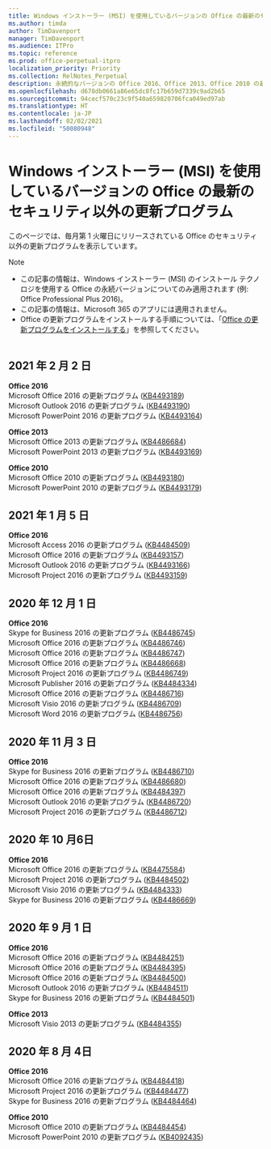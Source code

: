 ```yaml
---
title: Windows インストーラー (MSI) を使用しているバージョンの Office の最新のセキュリティ以外の更新プログラム
ms.author: timda
author: TimDavenport
manager: TimDavenport
ms.audience: ITPro
ms.topic: reference
ms.prod: office-perpetual-itpro
localization_priority: Priority
ms.collection: RelNotes_Perpetual
description: 永続的なバージョンの Office 2016、Office 2013、Office 2010 の最新のセキュリティ以外の更新プログラム情報へのリンクを IT 技術者に提供します
ms.openlocfilehash: d678db0661a86e65dc8fc17b659d7339c9ad2b65
ms.sourcegitcommit: 94cecf570c23c9f540a659820706fca049ed97ab
ms.translationtype: HT
ms.contentlocale: ja-JP
ms.lasthandoff: 02/02/2021
ms.locfileid: "50080948"
---
```

# <a name="latest-non-security-updates-for-versions-of-office-that-use-windows-installer-msi"></a>Windows インストーラー (MSI) を使用しているバージョンの Office の最新のセキュリティ以外の更新プログラム

このページでは、毎月第 1 火曜日にリリースされている Office のセキュリティ以外の更新プログラムを表示しています。

> [!NOTE]
> - この記事の情報は、Windows インストーラー (MSI) のインストール テクノロジを使用する Office の永続バージョンについてのみ適用されます (例: Office Professional Plus 2016)。
> - この記事の情報は、Microsoft 365 のアプリには適用されません。
> - Office の更新プログラムをインストールする手順については、「[Office の更新プログラムをインストールする](https://support.office.com/article/2ab296f3-7f03-43a2-8e50-46de917611c5)」を参照してください。
<br/><br/>

## <a name="february-2-2021"></a>2021 年 2 月 2 日
**Office 2016**<br/>
Microsoft Office 2016 の更新プログラム ([KB4493189](https://support.microsoft.com/help/4493189)) </br> Microsoft Outlook 2016 の更新プログラム ([KB4493190](https://support.microsoft.com/help/4493190)) </br> Microsoft PowerPoint 2016 の更新プログラム ([KB4493164](https://support.microsoft.com/help/4493164)) </br> 

**Office 2013**<br/>
Microsoft Office 2013 の更新プログラム ([KB4486684](https://support.microsoft.com/help/4486684)) </br>
Microsoft PowerPoint 2013 の更新プログラム ([KB4493169](https://support.microsoft.com/help/4493169)) </br>

**Office 2010**<br/>
Microsoft Office 2010 の更新プログラム ([KB4493180](https://support.microsoft.com/help/4493180)) </br>
Microsoft PowerPoint 2010 の更新プログラム ([KB4493179](https://support.microsoft.com/help/4493179))</br>


## <a name="january-5-2021"></a>2021 年 1 月 5 日
**Office 2016**</br>
Microsoft Access 2016 の更新プログラム ([KB4484509](https://support.microsoft.com/help/4484509)) </br>
Microsoft Office 2016 の更新プログラム ([KB4493157](https://support.microsoft.com/help/4493157)) </br>
Microsoft Outlook 2016 の更新プログラム ([KB4493166](https://support.microsoft.com/help/4493166)) </br>
Microsoft Project 2016 の更新プログラム ([KB4493159](https://support.microsoft.com/help/4493159)) </br>


## <a name="december-1-2020"></a>2020 年 12 月 1 日
**Office 2016**<br/>
Skype for Business 2016 の更新プログラム ([KB4486745](https://support.microsoft.com/help/4486745)) <br/>
Microsoft Office 2016 の更新プログラム ([KB4486746](https://support.microsoft.com/help/4486746)) <br/> Microsoft Office 2016 の更新プログラム ([KB4486747](https://support.microsoft.com/help/4486747)) <br/> Microsoft Office 2016 の更新プログラム ([KB4486668](https://support.microsoft.com/help/4486668)) <br/>
Microsoft Project 2016 の更新プログラム ([KB4486749](https://support.microsoft.com/help/4486749)) <br/> Microsoft Publisher 2016 の更新プログラム ([KB4484334](https://support.microsoft.com/help/4484334)) <br/> Microsoft Office 2016 の更新プログラム ([KB4486716](https://support.microsoft.com/help/4486716)) <br/> Microsoft Visio 2016 の更新プログラム ([KB4486709](https://support.microsoft.com/help/4486709)) <br/>
Microsoft Word 2016 の更新プログラム ([KB4486756](https://support.microsoft.com/help/4486756)) <br/> 


## <a name="november-3-2020"></a>2020 年 11 月 3 日
**Office 2016**<br/>
Skype for Business 2016 の更新プログラム ([KB4486710](https://support.microsoft.com/help/4486710)) <br/>
Microsoft Office 2016 の更新プログラム ([KB4486680](https://support.microsoft.com/help/4486680)) <br/>
Microsoft Office 2016 の更新プログラム ([KB4484397](https://support.microsoft.com/help/4484397)) <br/>
Microsoft Outlook 2016 の更新プログラム ([KB4486720](https://support.microsoft.com/help/4486720)) <br/>
Microsoft Project 2016 の更新プログラム ([KB4486712](https://support.microsoft.com/help/4486712)) <br/>


## <a name="october-6-2020"></a>2020 年 10 月6日
**Office 2016**<br/>
Microsoft Office 2016 の更新プログラム ([KB4475584](https://support.microsoft.com/help/4475584))<br/>
Microsoft Project 2016 の更新プログラム ([KB4484502](https://support.microsoft.com/help/4484502))<br/>
Microsoft Visio 2016 の更新プログラム ([KB4484333](https://support.microsoft.com/help/4484333))<br/>
Skype for Business 2016 の更新プログラム ([KB4486669](https://support.microsoft.com/help/4486669))<br/> 

## <a name="september-1-2020"></a>2020 年 9 月 1 日
**Office 2016**<br/>
Microsoft Office 2016 の更新プログラム ([KB4484251](https://support.microsoft.com/help/4484251))<br/>
Microsoft Office 2016 の更新プログラム ([KB4484395](https://support.microsoft.com/help/4484395))<br/> Microsoft Office 2016 の更新プログラム ([KB4484500](https://support.microsoft.com/help/4484500)) <br/>
Microsoft Outlook 2016 の更新プログラム ([KB4484511](https://support.microsoft.com/help/4484511)) <br/>
Skype for Business 2016 の更新プログラム ([KB4484501](https://support.microsoft.com/help/4484501)) <br/>

**Office 2013**<br/>
Microsoft Visio 2013 の更新プログラム ([KB4484355](https://support.microsoft.com/help/4484355))<br/>

## <a name="august-4-2020"></a>2020 年 8 月 4日

**Office 2016**<br/>
Microsoft Office 2016 の更新プログラム ([KB4484418](https://support.microsoft.com/help/4484418))<br/> Microsoft Project 2016 の更新プログラム ([KB4484477](https://support.microsoft.com/help/4484477))<br/>
Skype for Business 2016 の更新プログラム ([KB4484464](https://support.microsoft.com/help/4484464))<br/> 

**Office 2010**<br/>
Microsoft Office 2010 の更新プログラム ([KB4484454](https://support.microsoft.com/help/4484454))<br/> Microsoft PowerPoint 2010 の更新プログラム ([KB4092435](https://support.microsoft.com/help/4092435))<br/> 

</br>